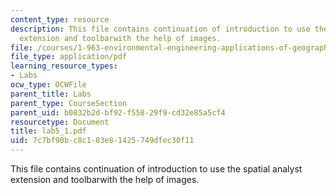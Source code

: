 ```yaml
---
content_type: resource
description: This file contains continuation of introduction to use the spatial analyst
  extension and toolbarwith the help of images.
file: /courses/1-963-environmental-engineering-applications-of-geographic-information-systems-fall-2004/7c7bf90bc8c183e81425749dfec30f11_lab5_1.pdf
file_type: application/pdf
learning_resource_types:
- Labs
ocw_type: OCWFile
parent_title: Labs
parent_type: CourseSection
parent_uid: b0832b2d-bf92-f558-29f9-cd32e85a5cf4
resourcetype: Document
title: lab5_1.pdf
uid: 7c7bf90b-c8c1-83e8-1425-749dfec30f11
---
```

This file contains continuation of introduction to use the spatial analyst extension and toolbarwith the help of images.

